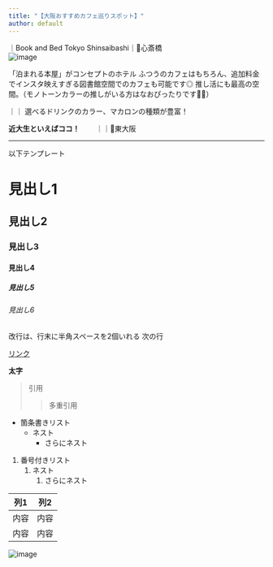 ```yaml
---
title: "【大阪おすすめカフェ巡りスポット】"
author: default
---
```

｜Book and Bed Tokyo Shinsaibashi｜📍心斎橋  
![image](/GHPages_WebSite/assets/images/unnamed(5).jpg)

「泊まれる本屋」がコンセプトのホテル
ふつうのカフェはもちろん、追加料金でインスタ映えすぎる図書館空間でのカフェも可能です◎
推し活にも最高の空間。（モノトーンカラーの推しがいる方はなおぴったりです🖤🤍）

｜｜
選べるドリンクのカラー、マカロンの種類が豊富！



**近大生といえばココ！**　　
｜｜📍東大阪


---

以下テンプレート

# 見出し1
## 見出し2
### 見出し3
#### 見出し4
##### 見出し5
###### 見出し6

改行は、行末に半角スペースを2個いれる
次の行

[リンク](https://www.google.co.jp/)

**太字**

> 引用
>> 多重引用


- 箇条書きリスト
  - ネスト
    - さらにネスト


1. 番号付きリスト
   1. ネスト
      1. さらにネスト


| 列1  | 列2  |
|-----|-----|
| 内容  | 内容  |
| 内容  | 内容  |

![image](/GHPages_WebSite/assets/images/logo-150.png)
